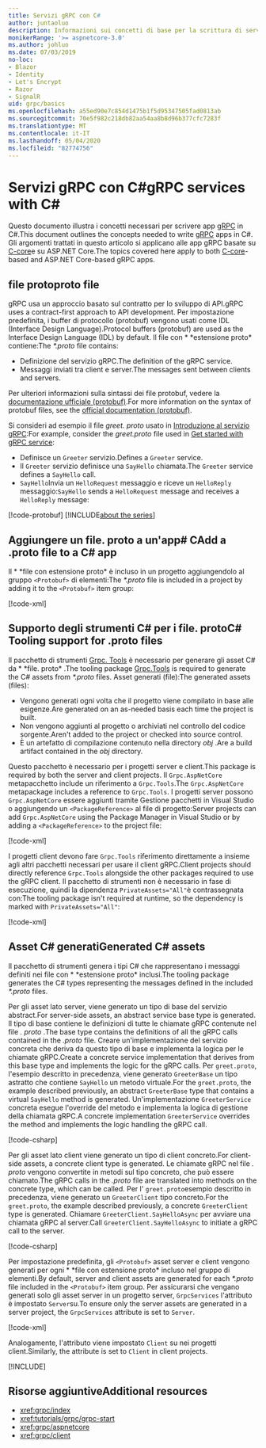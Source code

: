 ```yaml
---
title: Servizi gRPC con C#
author: juntaoluo
description: Informazioni sui concetti di base per la scrittura di servizi gRPC con C#.
monikerRange: '>= aspnetcore-3.0'
ms.author: johluo
ms.date: 07/03/2019
no-loc:
- Blazor
- Identity
- Let's Encrypt
- Razor
- SignalR
uid: grpc/basics
ms.openlocfilehash: a55ed90e7c854d1475b1f5d95347505fad0813ab
ms.sourcegitcommit: 70e5f982c218db82aa54aa8b8d96b377cfc7283f
ms.translationtype: MT
ms.contentlocale: it-IT
ms.lasthandoff: 05/04/2020
ms.locfileid: "82774756"
---
```

# <a name="grpc-services-with-c"></a><span data-ttu-id="327d0-103">Servizi gRPC con C\#</span><span class="sxs-lookup"><span data-stu-id="327d0-103">gRPC services with C\#</span></span>

<span data-ttu-id="327d0-104">Questo documento illustra i concetti necessari per scrivere app [gRPC](https://grpc.io/docs/guides/) in C#.</span><span class="sxs-lookup"><span data-stu-id="327d0-104">This document outlines the concepts needed to write [gRPC](https://grpc.io/docs/guides/) apps in C#.</span></span> <span data-ttu-id="327d0-105">Gli argomenti trattati in questo articolo si applicano alle app gRPC basate su [C-core](https://grpc.io/blog/grpc-stacks)e su ASP.NET Core.</span><span class="sxs-lookup"><span data-stu-id="327d0-105">The topics covered here apply to both [C-core](https://grpc.io/blog/grpc-stacks)-based and ASP.NET Core-based gRPC apps.</span></span>

## <a name="proto-file"></a><span data-ttu-id="327d0-106">file proto</span><span class="sxs-lookup"><span data-stu-id="327d0-106">proto file</span></span>

<span data-ttu-id="327d0-107">gRPC usa un approccio basato sul contratto per lo sviluppo di API.</span><span class="sxs-lookup"><span data-stu-id="327d0-107">gRPC uses a contract-first approach to API development.</span></span> <span data-ttu-id="327d0-108">Per impostazione predefinita, i buffer di protocollo (protobuf) vengono usati come IDL (Interface Design Language).</span><span class="sxs-lookup"><span data-stu-id="327d0-108">Protocol buffers (protobuf) are used as the Interface Design Language (IDL) by default.</span></span> <span data-ttu-id="327d0-109">Il file con \* \*estensione proto\* contiene:</span><span class="sxs-lookup"><span data-stu-id="327d0-109">The *\*.proto* file contains:</span></span>

* <span data-ttu-id="327d0-110">Definizione del servizio gRPC.</span><span class="sxs-lookup"><span data-stu-id="327d0-110">The definition of the gRPC service.</span></span>
* <span data-ttu-id="327d0-111">Messaggi inviati tra client e server.</span><span class="sxs-lookup"><span data-stu-id="327d0-111">The messages sent between clients and servers.</span></span>

<span data-ttu-id="327d0-112">Per ulteriori informazioni sulla sintassi dei file protobuf, vedere la [documentazione ufficiale (protobuf)](https://developers.google.com/protocol-buffers/docs/proto3).</span><span class="sxs-lookup"><span data-stu-id="327d0-112">For more information on the syntax of protobuf files, see the [official documentation (protobuf)](https://developers.google.com/protocol-buffers/docs/proto3).</span></span>

<span data-ttu-id="327d0-113">Si consideri ad esempio il file *greet. proto* usato in [Introduzione al servizio gRPC](xref:tutorials/grpc/grpc-start):</span><span class="sxs-lookup"><span data-stu-id="327d0-113">For example, consider the *greet.proto* file used in [Get started with gRPC service](xref:tutorials/grpc/grpc-start):</span></span>

* <span data-ttu-id="327d0-114">Definisce un `Greeter` servizio.</span><span class="sxs-lookup"><span data-stu-id="327d0-114">Defines a `Greeter` service.</span></span>
* <span data-ttu-id="327d0-115">Il `Greeter` servizio definisce una `SayHello` chiamata.</span><span class="sxs-lookup"><span data-stu-id="327d0-115">The `Greeter` service defines a `SayHello` call.</span></span>
* <span data-ttu-id="327d0-116">`SayHello`Invia un `HelloRequest` messaggio e riceve un `HelloReply` messaggio:</span><span class="sxs-lookup"><span data-stu-id="327d0-116">`SayHello` sends a `HelloRequest` message and receives a `HelloReply` message:</span></span>

[!code-protobuf[](~/tutorials/grpc/grpc-start/sample/GrpcGreeter/Protos/greet.proto)]
[!INCLUDE[about the series](~/includes/code-comments-loc.md)]

## <a name="add-a-proto-file-to-a-c-app"></a><span data-ttu-id="327d0-117">Aggiungere un file. proto a un'app\# C</span><span class="sxs-lookup"><span data-stu-id="327d0-117">Add a .proto file to a C\# app</span></span>

<span data-ttu-id="327d0-118">Il \* \*file con estensione proto\* è incluso in un progetto aggiungendolo al gruppo `<Protobuf>` di elementi:</span><span class="sxs-lookup"><span data-stu-id="327d0-118">The *\*.proto* file is included in a project by adding it to the `<Protobuf>` item group:</span></span>

[!code-xml[](~/tutorials/grpc/grpc-start/sample/GrpcGreeter/GrpcGreeter.csproj?highlight=2&range=7-9)]

## <a name="c-tooling-support-for-proto-files"></a><span data-ttu-id="327d0-119">Supporto degli strumenti C# per i file. proto</span><span class="sxs-lookup"><span data-stu-id="327d0-119">C# Tooling support for .proto files</span></span>

<span data-ttu-id="327d0-120">Il pacchetto di strumenti [Grpc. Tools](https://www.nuget.org/packages/Grpc.Tools/) è necessario per generare gli asset C# da \* \*file. proto\* .</span><span class="sxs-lookup"><span data-stu-id="327d0-120">The tooling package [Grpc.Tools](https://www.nuget.org/packages/Grpc.Tools/) is required to generate the C# assets from *\*.proto* files.</span></span> <span data-ttu-id="327d0-121">Asset generati (file):</span><span class="sxs-lookup"><span data-stu-id="327d0-121">The generated assets (files):</span></span>

* <span data-ttu-id="327d0-122">Vengono generati ogni volta che il progetto viene compilato in base alle esigenze.</span><span class="sxs-lookup"><span data-stu-id="327d0-122">Are generated on an as-needed basis each time the project is built.</span></span>
* <span data-ttu-id="327d0-123">Non vengono aggiunti al progetto o archiviati nel controllo del codice sorgente.</span><span class="sxs-lookup"><span data-stu-id="327d0-123">Aren't added to the project or checked into source control.</span></span>
* <span data-ttu-id="327d0-124">È un artefatto di compilazione contenuto nella directory *obj* .</span><span class="sxs-lookup"><span data-stu-id="327d0-124">Are a build artifact contained in the *obj* directory.</span></span>

<span data-ttu-id="327d0-125">Questo pacchetto è necessario per i progetti server e client.</span><span class="sxs-lookup"><span data-stu-id="327d0-125">This package is required by both the server and client projects.</span></span> <span data-ttu-id="327d0-126">Il `Grpc.AspNetCore` metapacchetto include un riferimento a `Grpc.Tools`.</span><span class="sxs-lookup"><span data-stu-id="327d0-126">The `Grpc.AspNetCore` metapackage includes a reference to `Grpc.Tools`.</span></span> <span data-ttu-id="327d0-127">I progetti server possono `Grpc.AspNetCore` essere aggiunti tramite Gestione pacchetti in Visual Studio o aggiungendo un `<PackageReference>` al file di progetto:</span><span class="sxs-lookup"><span data-stu-id="327d0-127">Server projects can add `Grpc.AspNetCore` using the Package Manager in Visual Studio or by adding a `<PackageReference>` to the project file:</span></span>

[!code-xml[](~/tutorials/grpc/grpc-start/sample/GrpcGreeter/GrpcGreeter.csproj?highlight=1&range=12)]

<span data-ttu-id="327d0-128">I progetti client devono fare `Grpc.Tools` riferimento direttamente a insieme agli altri pacchetti necessari per usare il client gRPC.</span><span class="sxs-lookup"><span data-stu-id="327d0-128">Client projects should directly reference `Grpc.Tools` alongside the other packages required to use the gRPC client.</span></span> <span data-ttu-id="327d0-129">Il pacchetto di strumenti non è necessario in fase di esecuzione, quindi la dipendenza `PrivateAssets="All"`è contrassegnata con:</span><span class="sxs-lookup"><span data-stu-id="327d0-129">The tooling package isn't required at runtime, so the dependency is marked with `PrivateAssets="All"`:</span></span>

[!code-xml[](~/tutorials/grpc/grpc-start/sample/GrpcGreeterClient/GrpcGreeterClient.csproj?highlight=3&range=9-11)]

## <a name="generated-c-assets"></a><span data-ttu-id="327d0-130">Asset C# generati</span><span class="sxs-lookup"><span data-stu-id="327d0-130">Generated C# assets</span></span>

<span data-ttu-id="327d0-131">Il pacchetto di strumenti genera i tipi C# che rappresentano i messaggi definiti nei file con \* \*estensione proto\* inclusi.</span><span class="sxs-lookup"><span data-stu-id="327d0-131">The tooling package generates the C# types representing the messages defined in the included *\*.proto* files.</span></span>

<span data-ttu-id="327d0-132">Per gli asset lato server, viene generato un tipo di base del servizio abstract.</span><span class="sxs-lookup"><span data-stu-id="327d0-132">For server-side assets, an abstract service base type is generated.</span></span> <span data-ttu-id="327d0-133">Il tipo di base contiene le definizioni di tutte le chiamate gRPC contenute nel file *. proto* .</span><span class="sxs-lookup"><span data-stu-id="327d0-133">The base type contains the definitions of all the gRPC calls contained in the *.proto* file.</span></span> <span data-ttu-id="327d0-134">Creare un'implementazione del servizio concreta che deriva da questo tipo di base e implementa la logica per le chiamate gRPC.</span><span class="sxs-lookup"><span data-stu-id="327d0-134">Create a concrete service implementation that derives from this base type and implements the logic for the gRPC calls.</span></span> <span data-ttu-id="327d0-135">Per `greet.proto`, l'esempio descritto in precedenza, viene generato `GreeterBase` un tipo astratto che contiene `SayHello` un metodo virtuale.</span><span class="sxs-lookup"><span data-stu-id="327d0-135">For the `greet.proto`, the example described previously, an abstract `GreeterBase` type that contains a virtual `SayHello` method is generated.</span></span> <span data-ttu-id="327d0-136">Un'implementazione `GreeterService` concreta esegue l'override del metodo e implementa la logica di gestione della chiamata gRPC.</span><span class="sxs-lookup"><span data-stu-id="327d0-136">A concrete implementation `GreeterService` overrides the method and implements the logic handling the gRPC call.</span></span>

[!code-csharp[](~/tutorials/grpc/grpc-start/sample/GrpcGreeter/Services/GreeterService.cs?name=snippet)]

<span data-ttu-id="327d0-137">Per gli asset lato client viene generato un tipo di client concreto.</span><span class="sxs-lookup"><span data-stu-id="327d0-137">For client-side assets, a concrete client type is generated.</span></span> <span data-ttu-id="327d0-138">Le chiamate gRPC nel file *. proto* vengono convertite in metodi sul tipo concreto, che può essere chiamato.</span><span class="sxs-lookup"><span data-stu-id="327d0-138">The gRPC calls in the *.proto* file are translated into methods on the concrete type, which can be called.</span></span> <span data-ttu-id="327d0-139">Per l' `greet.proto`esempio descritto in precedenza, viene generato un `GreeterClient` tipo concreto.</span><span class="sxs-lookup"><span data-stu-id="327d0-139">For the `greet.proto`, the example described previously, a concrete `GreeterClient` type is generated.</span></span> <span data-ttu-id="327d0-140">Chiamare `GreeterClient.SayHelloAsync` per avviare una chiamata gRPC al server.</span><span class="sxs-lookup"><span data-stu-id="327d0-140">Call `GreeterClient.SayHelloAsync` to initiate a gRPC call to the server.</span></span>

[!code-csharp[](~/tutorials/grpc/grpc-start/sample/GrpcGreeterClient/Program.cs?name=snippet)]

<span data-ttu-id="327d0-141">Per impostazione predefinita, gli `<Protobuf>` asset server e client vengono generati per ogni \* \*file con estensione proto\* incluso nel gruppo di elementi.</span><span class="sxs-lookup"><span data-stu-id="327d0-141">By default, server and client assets are generated for each *\*.proto* file included in the `<Protobuf>` item group.</span></span> <span data-ttu-id="327d0-142">Per assicurarsi che vengano generati solo gli asset server in un progetto server, `GrpcServices` l'attributo è impostato `Server`su.</span><span class="sxs-lookup"><span data-stu-id="327d0-142">To ensure only the server assets are generated in a server project, the `GrpcServices` attribute is set to `Server`.</span></span>

[!code-xml[](~/tutorials/grpc/grpc-start/sample/GrpcGreeter/GrpcGreeter.csproj?highlight=2&range=7-9)]

<span data-ttu-id="327d0-143">Analogamente, l'attributo viene impostato `Client` su nei progetti client.</span><span class="sxs-lookup"><span data-stu-id="327d0-143">Similarly, the attribute is set to `Client` in client projects.</span></span>

[!INCLUDE[](~/includes/gRPCazure.md)]

## <a name="additional-resources"></a><span data-ttu-id="327d0-144">Risorse aggiuntive</span><span class="sxs-lookup"><span data-stu-id="327d0-144">Additional resources</span></span>

* <xref:grpc/index>
* <xref:tutorials/grpc/grpc-start>
* <xref:grpc/aspnetcore>
* <xref:grpc/client>

